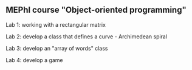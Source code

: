 ## **MEPhI course "Object-oriented programming"**

Lab 1:
working with a rectangular matrix

Lab 2:
develop a class that defines a curve - Archimedean spiral

Lab 3:
develop an "array of words" class

Lab 4:
develop a game
